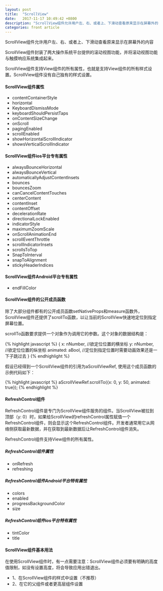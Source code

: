 ```yaml
---
layout: post
title:  "ScrollView"
date:   2017-11-17 10:49:42 +0800
description: "ScrollView组件允许用户左、右、或者上、下滑动查看原来显示在屏幕外的内容"
categories: front article
---
```


ScrollView组件允许用户左、右、或者上、下滑动查看原来显示在屏幕外的内容

ScrollView组件封装了两大操作系统平台提供的滚动视图功能，并将滚动视图功能与触摸响应系统集成起来。

ScrollView组件支持View组件的所有属性，也就是支持View组件的所有样式设置。ScrollView组件没有自己独有的样式设置。

#### ScrollView组件属性

<ul>
    <li>contentContainerStyle</li>
    <li>horizontal</li>
    <li>KeyboardDismissMode</li>
    <li>keyboardShouldPersistTaps</li>
    <li>onContentSizeChange</li>
    <li>onScroll</li>
    <li>pagingEnabled</li>
    <li>scrollEnabled</li>
    <li>showHorizontalScrollIndicator</li>
    <li>showsVerticalScrollIndicator</li>
</ul>

#### ScrollView组件ios平台专有属性

<ul>
    <li>alwaysBounceHorizontal</li>
    <li>alwaysBounceVertical</li>
    <li>automaticallyAdjustContentInsets</li>
    <li>bounces</li>
    <li>bouncesZoom</li>
    <li>canCancelContentTouches</li>
    <li>centerContent</li>
    <li>contentInset</li>
    <li>contentOffset</li>
    <li>decelerationRate</li>
    <li>directionalLockEnabled</li>
    <li>indicatorStyle</li>
    <li>maximumZoomScale</li>
    <li>onScrollAnimationEnd</li>
    <li>scrollEventThrottle</li>
    <li>scrollIndicatorInsets</li>
    <li>scrollsToTop</li>
    <li>SnapToInterval</li>
    <li>snapToAlignment</li>
    <li>stickyHeaderIndices</li>
</ul>

#### ScrollView组件Android平台专有属性

<ul>
    <li>endFillColor</li>
</ul>

#### ScrollView组件的公开成员函数

除了大部分组件都有的公开成员函数setNativeProps和measure函数外，ScrollView组件还提供了scrollTo函数，以让当前的ScrollView快速地定位到指定屏幕位置。

scrollTo函数要求提供一个对象作为调用它的参数。这个对象的数据结构是：

{% highlight javascript %}
{
    x: nNumber,  //欲定位位置的横坐标
    y: nNumber,  //欲定位位置的纵坐标
    animated: aBool,  //定位到指定位置时需要动画效果还是一下子跳过去
}
{% endhighlight %}

假设已经得到一个ScrollView组件的引用为aScrollViewRef, 使用这个成员函数的示例代码如下：

{% highlight javascript %}
    aScrollViewRef.scrollTo({x: 0, y: 50, animated: true});
{% endhighlight %}

#### RefreshControl组件

RefreshControl组件是专门为ScrollView组件服务的组件。当ScrollView被拉到顶部（y: 0）时，如果给ScrollView的refreshControl属性赋值一个RefreshControl组件，则会显示这个RefreshControl组件。开发者通常用它从网络侧获取最新数据，并在获取到最新数据后让RefreshControl组件消失。

RefreshControl组件支持View组件的所有属性。

##### RefreshControl组件属性

<ul>
    <li>onRefresh</li>
    <li>refreshing</li>
</ul>

##### RefreshControl组件Android平台特有属性

<ul>
    <li>colors</li>
    <li>enabled</li>
    <li>progressBackgroundColor</li>
    <li>size</li>
</ul>

##### RefreshControl组件ios平台特有属性

<ul>
    <li>tintColor</li>
    <li>title</li>
</ul>

#### ScrollView组件基本用法

在使用ScrollView组件时，有一点需要注意：ScrollView组件必须要有明确的高度值限制，如没有设置高度，将会导致应用出错退出。

<ul>
    <li> 1、在ScrollView组件的样式中设置（不推荐） </li>
    <li> 2、在它的父组件或者更高层组件设置 </li>
</ul>
